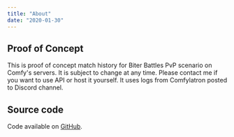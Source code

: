 ```yaml
---
title: "About"
date: "2020-01-30"
---
```


## Proof of Concept

This is proof of concept match history for Biter Battles PvP scenario on Comfy's servers.
It is subject to change at any time. Please contact me if you want to use API or host it yourself.
It uses logs from Comfylatron posted to Discord channel.

## Source code

Code available on [GitHub](https://github.com/awesomepatrol/bb-match-history).
